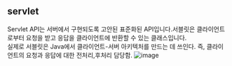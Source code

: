 <h2>servlet</h2>

Servlet API는 서버에서 구현되도록 고안된 표준화된 API입니다.서블릿은 클라이언트로부터 요청을 받고 응답을 클라이언트에 반환할 수 있는 클래스입니다.<br> 실제로 서블릿은 Java에서 클라이언트-서버 아키텍처를 만드는 데 쓰인다. 즉, 클라이언트의 요청과 응답에 대한 전처리,후처리 담당함.
![image](https://github.com/Jung-MinGi/ComputerScience/assets/118701129/6042ad7b-0842-48e0-90f6-fecec96da43b)
